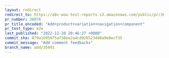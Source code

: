 ```yaml
---
layout: redirect
redirect_to: https://a8c-woo-test-reports.s3.amazonaws.com/public/pr/36076/e2e/index.html
pr_number: 36076
pr_title_encoded: "Add+product+variation+navigation+component"
pr_test_type: e2e
last_published: "2022-12-20 20:46:27 +0000"
commit_sha: 879a1695975af38ee2a4cd926523488a9e8ecf35
commit_message: "Add comment feedbacks"
branch_name: add/35991
---
```

